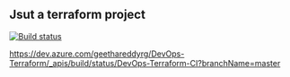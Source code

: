 ## Jsut a terraform project

[![Build status](https://dev.azure.com/geethareddyrg/DevOps-Terraform/_apis/build/status/DevOps-Terraform-CI)](https://dev.azure.com/geethareddyrg/DevOps-Terraform/_build/latest?definitionId=1)

https://dev.azure.com/geethareddyrg/DevOps-Terraform/_apis/build/status/DevOps-Terraform-CI?branchName=master
